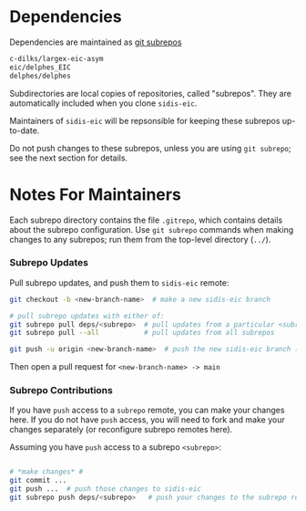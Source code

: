 Dependencies
============

Dependencies are maintained as [git subrepos](https://github.com/ingydotnet/git-subrepo)

```bash
c-dilks/largex-eic-asym
eic/delphes_EIC
delphes/delphes
```

Subdirectories are local copies of repositories, called "subrepos". They are automatically
included when you clone `sidis-eic`.

Maintainers of `sidis-eic` will be repsonsible for keeping these subrepos up-to-date.

Do not push changes to these subrepos, unless you are using `git subrepo`; see the next
section for details.


Notes For Maintainers
=====================

Each subrepo directory contains the file `.gitrepo`, which contains details
about the subrepo configuration. Use `git subrepo` commands when making changes
to any subrepos; run them from the top-level directory (`../`).

### Subrepo Updates
Pull subrepo updates, and push them to `sidis-eic` remote:
```bash
git checkout -b <new-branch-name>  # make a new sidis-eic branch

# pull subrepo updates with either of:
git subrepo pull deps/<subrepo>  # pull updates from a particular <subrepo>
git subrepo pull --all           # pull updates from all subrepos

git push -u origin <new-branch-name>  # push the new sidis-eic branch (which already has the subrepo pull commit(s))
```
Then open a pull request for `<new-branch-name> -> main`

### Subrepo Contributions
If you have `push` access to a `subrepo` remote, you can make your changes here. If you do not
have `push` access, you will need to fork and make your changes separately (or reconfigure subrepo remotes here).

Assuming you have `push` access to a subrepo `<subrepo>`:
```bash

# *make changes* #
git commit ...
git push ...  # push those changes to sidis-eic
git subrepo push deps/<subrepo>   # push your changes to the subrepo remote
```

